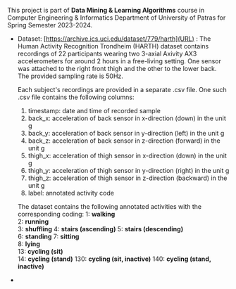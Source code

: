 This project is part of **Data Mining & Learning Algorithms** course in Computer Engineering & Informatics Department of University of Patras for Spring Semester 2023-2024. 
* Dataset: [https://archive.ics.uci.edu/dataset/779/harth](URL) : The Human Activity Recognition Trondheim (HARTH) dataset contains recordings of 22 participants wearing two 3-axial Axivity AX3 accelerometers for around 2 hours in a free-living setting. One sensor was attached to the right front thigh and the other to the lower back. The provided sampling rate is 50Hz. 

    Each subject's recordings are provided in a separate .csv file. One such .csv file contains the following columns:
    1. timestamp: date and time of recorded sample
    2. back_x: acceleration of back sensor in x-direction (down) in the unit g
    3. back_y: acceleration of back sensor in y-direction (left) in the unit g
    4. back_z: acceleration of back sensor in z-direction (forward) in the unit g
    5. thigh_x: acceleration of thigh sensor in x-direction (down) in the unit g
    6. thigh_y: acceleration of thigh sensor in y-direction (right) in the unit g
    7. thigh_z: acceleration of thigh sensor in z-direction (backward) in the unit g
    8. label: annotated activity code

    The dataset contains the following annotated activities with the corresponding coding:
    1: **walking**	
    2: **running**	
    3: **shuffling**
    4: **stairs (ascending)**
    5: **stairs (descending)**	
    6: **standing**	
    7: **sitting**	
    8: **lying**	
    13: **cycling (sit)**	
    14: **cycling (stand)**	
    130: **cycling (sit, inactive)**
    140: **cycling (stand, inactive)**

* 

